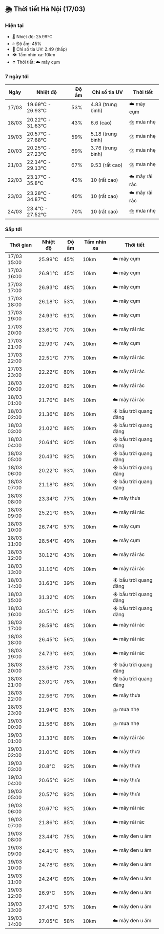 ## 🌦️ Thời tiết Hà Nội (17/03)

### Hiện tại

- 🌡️ Nhiệt độ: 25.99℃
- 💦 Độ ẩm: 45%
- 🌟 Chỉ số tia UV: 2.49 (thấp)
- 👁️ Tầm nhìn xa: 10km
- ☂️ Thời tiết: ☁️ mây cụm

### 7 ngày tới

| Ngày | Nhiệt độ | Độ ẩm | Chỉ số tia UV | Thời tiết |
| --- | --- | --- | --- | --- |
| 17/03 | 19.69℃ - 26.93℃ | 53% | 4.83 (trung bình) | ☁️ mây cụm |
| 18/03 | 20.22℃ - 31.63℃ | 43% | 6.6 (cao) | ⛈️ mưa nhẹ |
| 19/03 | 20.57℃ - 27.68℃ | 59% | 5.18 (trung bình) | ⛈️ mưa nhẹ |
| 20/03 | 20.25℃ - 27.23℃ | 69% | 3.76 (trung bình) | ⛈️ mưa nhẹ |
| 21/03 | 22.14℃ - 29.13℃ | 67% | 9.53 (rất cao) | ⛈️ mưa nhẹ |
| 22/03 | 23.17℃ - 35.8℃ | 43% | 10 (rất cao) | ☁️ mây rải rác |
| 23/03 | 23.28℃ - 34.87℃ | 40% | 10 (rất cao) | ☁️ mây rải rác |
| 24/03 | 23.4℃ - 27.52℃ | 70% | 10 (rất cao) | ⛈️ mưa nhẹ |

### Sắp tới

| Thời gian | Nhiệt độ | Độ ẩm | Tầm nhìn xa | Thời tiết |
| --- | --- | --- | --- | --- |
| 17/03 15:00 | 25.99℃ | 45% | 10km | ☁️ mây cụm |
| 17/03 16:00 | 26.91℃ | 45% | 10km | ☁️ mây cụm |
| 17/03 17:00 | 26.93℃ | 48% | 10km | ☁️ mây cụm |
| 17/03 18:00 | 26.18℃ | 53% | 10km | ☁️ mây cụm |
| 17/03 19:00 | 24.93℃ | 61% | 10km | ☁️ mây cụm |
| 17/03 20:00 | 23.61℃ | 70% | 10km | ☁️ mây rải rác |
| 17/03 21:00 | 22.99℃ | 74% | 10km | ☁️ mây cụm |
| 17/03 22:00 | 22.51℃ | 77% | 10km | ☁️ mây rải rác |
| 17/03 23:00 | 22.22℃ | 80% | 10km | ☁️ mây rải rác |
| 18/03 00:00 | 22.09℃ | 82% | 10km | ☁️ mây rải rác |
| 18/03 01:00 | 21.76℃ | 84% | 10km | ☁️ mây rải rác |
| 18/03 02:00 | 21.36℃ | 86% | 10km | ☀️ bầu trời quang đãng |
| 18/03 03:00 | 21.02℃ | 88% | 10km | ☀️ bầu trời quang đãng |
| 18/03 04:00 | 20.64℃ | 90% | 10km | ☀️ bầu trời quang đãng |
| 18/03 05:00 | 20.43℃ | 92% | 10km | ☀️ bầu trời quang đãng |
| 18/03 06:00 | 20.22℃ | 93% | 10km | ☀️ bầu trời quang đãng |
| 18/03 07:00 | 21.18℃ | 88% | 10km | ☀️ bầu trời quang đãng |
| 18/03 08:00 | 23.34℃ | 77% | 10km | ☁️ mây thưa |
| 18/03 09:00 | 25.21℃ | 65% | 10km | ☁️ mây rải rác |
| 18/03 10:00 | 26.74℃ | 57% | 10km | ☁️ mây cụm |
| 18/03 11:00 | 28.54℃ | 49% | 10km | ☁️ mây cụm |
| 18/03 12:00 | 30.12℃ | 43% | 10km | ☁️ mây rải rác |
| 18/03 13:00 | 31.16℃ | 40% | 10km | ☁️ mây rải rác |
| 18/03 14:00 | 31.63℃ | 39% | 10km | ☀️ bầu trời quang đãng |
| 18/03 15:00 | 31.32℃ | 40% | 10km | ☀️ bầu trời quang đãng |
| 18/03 16:00 | 30.51℃ | 42% | 10km | ☀️ bầu trời quang đãng |
| 18/03 17:00 | 28.59℃ | 48% | 10km | ☁️ mây rải rác |
| 18/03 18:00 | 26.45℃ | 56% | 10km | ☁️ mây rải rác |
| 18/03 19:00 | 24.73℃ | 66% | 10km | ☁️ mây rải rác |
| 18/03 20:00 | 23.58℃ | 73% | 10km | ☀️ bầu trời quang đãng |
| 18/03 21:00 | 23.01℃ | 76% | 10km | ☀️ bầu trời quang đãng |
| 18/03 22:00 | 22.56℃ | 79% | 10km | ☁️ mây thưa |
| 18/03 23:00 | 21.94℃ | 83% | 10km | ⛈️ mưa nhẹ |
| 19/03 00:00 | 21.56℃ | 86% | 10km | ⛈️ mưa nhẹ |
| 19/03 01:00 | 21.33℃ | 88% | 10km | ☁️ mây rải rác |
| 19/03 02:00 | 21.01℃ | 90% | 10km | ☁️ mây thưa |
| 19/03 03:00 | 20.8℃ | 92% | 10km | ☁️ mây thưa |
| 19/03 04:00 | 20.65℃ | 93% | 10km | ☁️ mây thưa |
| 19/03 05:00 | 20.57℃ | 93% | 10km | ☁️ mây thưa |
| 19/03 06:00 | 20.67℃ | 92% | 10km | ☁️ mây rải rác |
| 19/03 07:00 | 21.86℃ | 85% | 10km | ☁️ mây rải rác |
| 19/03 08:00 | 23.44℃ | 75% | 10km | ☁️ mây đen u ám |
| 19/03 09:00 | 24.41℃ | 68% | 10km | ☁️ mây đen u ám |
| 19/03 10:00 | 24.78℃ | 66% | 10km | ☁️ mây đen u ám |
| 19/03 11:00 | 24.24℃ | 69% | 10km | ☁️ mây đen u ám |
| 19/03 12:00 | 26.9℃ | 59% | 10km | ☁️ mây đen u ám |
| 19/03 13:00 | 27.43℃ | 57% | 10km | ☁️ mây đen u ám |
| 19/03 14:00 | 27.05℃ | 58% | 10km | ☁️ mây đen u ám |
